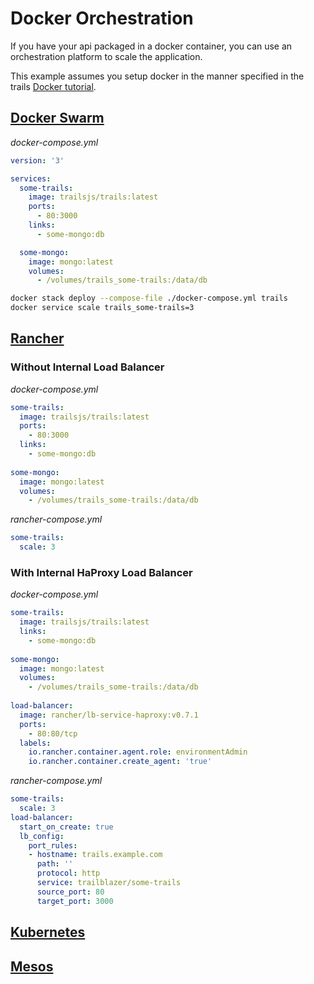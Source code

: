 # Docker Orchestration

If you have your api packaged in a docker container, you can use an orchestration platform to scale the application.

This example assumes you setup docker in the manner specified in the trails [Docker tutorial](docker.md).

## [Docker Swarm](https://docs.docker.com/engine/swarm/)

_docker-compose.yml_
```yml
version: '3'

services:
  some-trails:
    image: trailsjs/trails:latest
    ports:
      - 80:3000
    links:
      - some-mongo:db

  some-mongo:
    image: mongo:latest
    volumes:
      - /volumes/trails_some-trails:/data/db
```

```sh
docker stack deploy --compose-file ./docker-compose.yml trails
docker service scale trails_some-trails=3
```

## [Rancher](http://rancher.com/)

### Without Internal Load Balancer

_docker-compose.yml_
```yml
some-trails:
  image: trailsjs/trails:latest
  ports:
    - 80:3000
  links:
    - some-mongo:db
    
some-mongo:
  image: mongo:latest
  volumes:
    - /volumes/trails_some-trails:/data/db
```
_rancher-compose.yml_
```yml
some-trails:
  scale: 3
```

### With Internal HaProxy Load Balancer

_docker-compose.yml_
```yml
some-trails:
  image: trailsjs/trails:latest
  links:
    - some-mongo:db
    
some-mongo:
  image: mongo:latest
  volumes:
    - /volumes/trails_some-trails:/data/db
    
load-balancer:
  image: rancher/lb-service-haproxy:v0.7.1
  ports:
    - 80:80/tcp
  labels:
    io.rancher.container.agent.role: environmentAdmin
    io.rancher.container.create_agent: 'true'
```
_rancher-compose.yml_
```yml
some-trails:
  scale: 3
load-balancer:
  start_on_create: true
  lb_config:
    port_rules:
    - hostname: trails.example.com
      path: ''
      protocol: http
      service: trailblazer/some-trails
      source_port: 80
      target_port: 3000
```

## [Kubernetes](https://kubernetes.io/)

## [Mesos](http://mesos.apache.org/)
